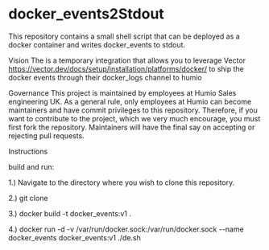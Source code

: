 # docker_events2Stdout

This repository contains a small shell script that can be deployed as a docker container and writes docker_events to stdout.

Vision
The is a temporary integration that allows you to leverage Vector https://vector.dev/docs/setup/installation/platforms/docker/ to ship the docker events through their docker_logs channel to humio

Governance
This project is maintained by employees at Humio Sales engineering UK. As a general rule, only employees at Humio can become maintainers and have commit privileges to this repository. Therefore, if you want to contribute to the project, which we very much encourage, you must first fork the repository. Maintainers will have the final say on accepting or rejecting pull requests.

Instructions

build and run:

1.) Navigate to the directory where you wish to clone this repository.

2.) git clone

3.) docker build -t docker_events:v1 .

4.) docker run -d -v /var/run/docker.sock:/var/run/docker.sock --name docker_events docker_events:v1 ./de.sh
